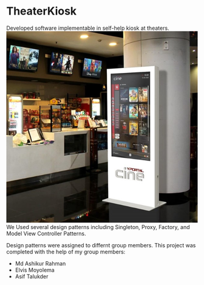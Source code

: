 # TheaterKiosk


Developed software implementable in self-help kiosk at theaters.
![alt text](https://github.com/TalhaJ27/TheaterKiosk/blob/master/Theater-Kiosk.jpg?raw=true)
We Used several design patterns including Singleton, Proxy, Factory, and Model View Controller Patterns.

Design patterns were assigned to differnt group members.
This project was completed with the help of my group members:
- Md Ashikur Rahman
- Elvis Moyolema
- Asif Talukder
